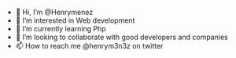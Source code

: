 - 👋 Hi, I’m @Henrymenez
- 👀 I’m interested in Web development
- 🌱 I’m currently learning Php 
- 💞️ I’m looking to collaborate with good developers and companies
- 📫 How to reach me @henrym3n3z on twitter

<!---
Henrymenez/Henrymenez is a ✨ special ✨ repository because its `README.md` (this file) appears on your GitHub profile.
You can click the Preview link to take a look at your changes.
--->
